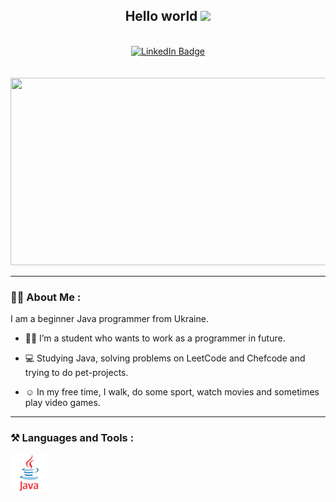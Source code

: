 <div id="hello" align="center">
  <h2>
    Hello world
    <img src="https://media.giphy.com/media/hvRJCLFzcasrR4ia7z/giphy.gif" width="30px"/>
  </h2>
</div>

<br>

<div id="contact" align="center">
  <a href="https://t.me/slagr1k">
    <img src="https://img.shields.io/badge/Telegram-blue?logo=telegram&logoColor=white&style=for-the-badge" alt="LinkedIn Badge"/>
  </a>
</div>

<div id="views" align="center">
  <img src="https://komarev.com/ghpvc/?username=VHrynik&style=flat-square&color=blue" alt=""/>
</div>

<br>

<div align="center">
  <img src="https://media.giphy.com/media/Dh5q0sShxgp13DwrvG/giphy.gif" width="600" height="300"/>
</div>

---

### :man_technologist: About Me :

I am a beginner Java programmer from Ukraine.
- 👨‍🎓 I’m a student who wants to work as a programmer in future.

- 💻 Studying Java, solving problems on LeetCode and Chefcode and trying to do pet-projects.

- ☺️ In my free time, I walk, do some sport, watch movies and sometimes play video games.

---

### ⚒️ Languages and Tools :
<div>
  <img src="https://github.com/devicons/devicon/blob/master/icons/java/java-original-wordmark.svg" title="Java" **alt="Java" width="60" height="60"/>
  <!--
  <img src="https://github.com/devicons/devicon/blob/master/icons/java/java-original-wordmark.svg" title="Java" **alt="Java" width="60" height="60"/>
  <img src="https://github.com/devicons/devicon/blob/master/icons/gradle/gradle-plain-wordmark.svg" title="Gradle" **alt="Gradle" width="60" height="60"/>
  <img src="https://github.com/devicons/devicon/blob/master/icons/gradle/gradle-plain-wordmark.svg" title="Maven" **alt="Maven" width="60" height="60"/>
  <img src="https://github.com/devicons/devicon/blob/master/icons/gradle/gradle-plain-wordmark.svg" title="Spring" **alt="Spring" width="60" height="60"/>
  -->
</div>
